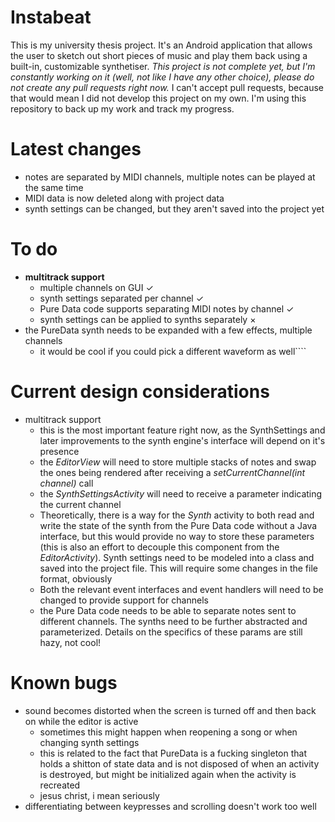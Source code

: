# Instabeat

This is my university thesis project. It's an Android application that allows the user to sketch out short pieces of music and play them 
back using a built-in, customizable synthetiser. *This project is not complete yet, but I'm constantly working on it (well, not like I have
any other choice), please do not create any pull requests right now.* I can't accept pull requests, because that would mean I did not
develop this project on my own. I'm using this repository to back up my work and track my progress.

# Latest changes
- notes are separated by MIDI channels, multiple notes can be played at the same time
- MIDI data is now deleted along with project data
- synth settings can be changed, but they aren't saved into the project yet

# To do
- **multitrack support**
    - multiple channels on GUI ✓
    - synth settings separated per channel ✓
    - Pure Data code supports separating MIDI notes by channel ✓
    - synth settings can be applied to synths separately ×
- the PureData synth needs to be expanded with a few effects, multiple channels
    - it would be cool if you could pick a different waveform as well````

# Current design considerations
- multitrack support
  - this is the most important feature right now, as the SynthSettings and later improvements to the synth engine's interface will depend on it's presence
  - the *EditorView* will need to store multiple stacks of notes and swap the ones being rendered after receiving a *setCurrentChannel(int channel)* call
  - the *SynthSettingsActivity* will need to receive a parameter indicating the current channel
  - Theoretically, there is a way for the *Synth* activity to both read and write the state of the synth from the Pure Data code without a Java interface, but this would provide no way to store these parameters (this is also an effort to decouple this component from the *EditorActivity*). Synth settings need to be modeled into a class and saved into the project file. This will require some changes in the file format, obviously
  - Both the relevant event interfaces and event handlers will need to be changed to provide support for channels
  - the Pure Data code needs to be able to separate notes sent to different channels. The synths need to be further abstracted and parameterized. Details on the specifics of these params are still hazy, not cool!

# Known bugs
- sound becomes distorted when the screen is turned off and then back on while the editor is
active
    - sometimes this might happen when reopening a song or when changing synth settings
    - this is related to the fact that PureData is a fucking singleton that holds a shitton of state data and is not disposed of when an activity is destroyed, but might be initialized again when the activity is recreated
    - jesus christ, i mean seriously
- differentiating between keypresses and scrolling doesn't work too well
